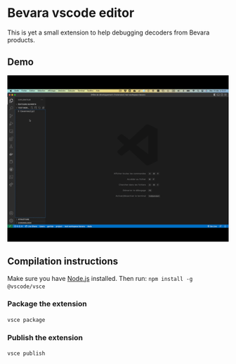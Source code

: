 # Bevara vscode editor

This is yet a small extension to help debugging decoders from Bevara products.

## Demo

![demo](demo.gif)

## Compilation instructions
Make sure you have [Node.js](https://nodejs.org/) installed. Then run:
`npm install -g @vscode/vsce`

### Package the extension
`vsce package`

### Publish the extension
`vsce publish`